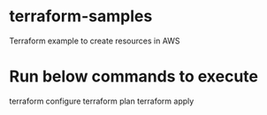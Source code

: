 # terraform-samples
Terraform example to create resources in AWS

# Run below commands to execute

terraform configure
terraform plan
terraform apply

